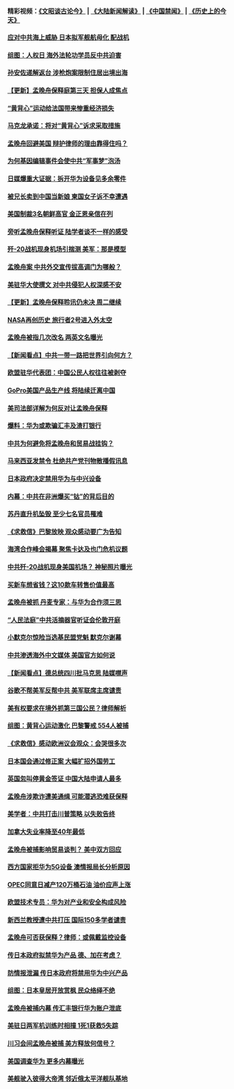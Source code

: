 #### 精彩视频：[《文昭谈古论今》](https://github.com/gfw-breaker/wenzhao/blob/master/README.md?t=12112131) | [《大陆新闻解读》](https://github.com/gfw-breaker/ntdtv-comedy/blob/master/README.md?t=12112131) | [《中国禁闻》](https://github.com/gfw-breaker/ntdtv-news/blob/master/README.md?t=12112131) | [《历史上的今天》](https://github.com/gfw-breaker/today-in-history/blob/master/README.md?t=12112131) 

#### [应对中共海上威胁 日本拟军舰航母化 配战机](../pages/nsc418/n10904429.md?t=12112131) 

#### [组图：人权日 海外法轮功学员反中共迫害](../pages/nsc418/n10903703.md?t=12112131) 

#### [孙安佐递解返台 涉枪炮案限制住居出境出海](../pages/nsc418/n10904508.md?t=12112131) 

#### [【更新】孟晚舟保释庭第三天 担保人成焦点](../pages/nsc418/n10904401.md?t=12112131) 

#### [“黄背心”运动给法国带来惨重经济损失](../pages/nsc418/n10904100.md?t=12112131) 

#### [马克龙承诺：将对“黄背心”诉求采取措施](../pages/nsc418/n10904057.md?t=12112131) 

#### [孟晚舟回避美国 辩护律师的理由靠得住吗？](../pages/nsc418/n10903337.md?t=12112131) 

#### [为何基因编辑事件会使中共“军事梦”泡汤](../pages/nsc418/n10901955.md?t=12112131) 

#### [日媒爆重大证据：拆开华为设备见多余零件](../pages/nsc418/n10903419.md?t=12112131) 

#### [被兄长卖到中国当新娘 柬国女子诉不幸遭遇](../pages/nsc418/n10903571.md?t=12112131) 

#### [美国制裁3名朝鲜高官 金正恩亲信在列](../pages/nsc418/n10903139.md?t=12112131) 

#### [旁听孟晚舟保释听证 陆学者谈不一样的感受](../pages/nsc418/n10903199.md?t=12112131) 

#### [歼-20战机现身机场引揣测 美军：那是模型](../pages/nsc418/n10903152.md?t=12112131) 

#### [孟晚舟案 中共外交宣传拔高调门为哪般？](../pages/nsc418/n10902536.md?t=12112131) 

#### [美驻华大使撰文 对中共侵犯人权深感不安](../pages/nsc418/n10902576.md?t=12112131) 

#### [【更新】孟晚舟保释聆讯仍未决 周二继续](../pages/nsc418/n10902280.md?t=12112131) 

#### [NASA再创历史 旅行者2号进入外太空](../pages/nsc418/n10902186.md?t=12112131) 

#### [孟晚舟被指几次改名 两英文名曝光](../pages/nsc418/n10902460.md?t=12112131) 

#### [【新闻看点】中共一带一路把世界引向何方？](../pages/nsc418/n10902174.md?t=12112131) 

#### [欧盟驻华代表团：中国公民人权往往被剥夺](../pages/nsc418/n10902220.md?t=12112131) 

#### [GoPro美国产品生产线 将陆续迁离中国](../pages/nsc418/n10902041.md?t=12112131) 

#### [美司法部详解为何反对让孟晚舟保释](../pages/nsc418/n10902113.md?t=12112131) 

#### [爆料：华为或欺骗汇丰及渣打银行](../pages/nsc418/n10902104.md?t=12112131) 

#### [中共为何避免将孟晚舟和贸易战挂钩？](../pages/nsc418/n10901942.md?t=12112131) 

#### [马来西亚发禁令 杜绝共产党刊物散播假讯息](../pages/nsc418/n10901784.md?t=12112131) 

#### [日本政府决定禁用华为与中兴设备](../pages/nsc418/n10901481.md?t=12112131) 

#### [内幕：中共在非洲爆买“钴”的背后目的](../pages/nsc418/n10898949.md?t=12112131) 

#### [苏丹直升机坠毁 至少七名官员罹难](../pages/nsc418/n10900117.md?t=12112131) 

#### [《求救信》巴黎放映 观众感动要广为告知](../pages/nsc418/n10900019.md?t=12112131) 

#### [海湾合作峰会揭幕 聚焦卡达及也门危机议题](../pages/nsc418/n10899688.md?t=12112131) 

#### [中共歼-20战机现身美国机场？ 神秘照片曝光](../pages/nsc418/n10899663.md?t=12112131) 

#### [买新车想省钱？这10款车转售价值最高](../pages/nsc418/n10898117.md?t=12112131) 

#### [孟晚舟被抓 丹麦专家：与华为合作须三思](../pages/nsc418/n10899564.md?t=12112131) 

#### [“人民法庭”中共活摘器官听证会伦敦开庭](../pages/nsc418/n10899563.md?t=12112131) 

#### [小默克尔惊险当选基民盟党魁 默克尔谢幕](../pages/nsc418/n10899491.md?t=12112131) 

#### [中共渗透海外中文媒体 美国官方如何说](../pages/nsc418/n10893253.md?t=12112131) 

#### [【新闻看点】德总统四川批马克思 陆媒噤声](../pages/nsc418/n10899297.md?t=12112131) 

#### [谷歌不帮美军反帮中共 美军联席主席谴责](../pages/nsc418/n10899167.md?t=12112131) 

#### [美有权要求在境外抓第三国公民？律师解析](../pages/nsc418/n10899107.md?t=12112131) 

#### [组图：黄背心运动激化 巴黎警戒 554人被捕](../pages/nsc418/n10899057.md?t=12112131) 

#### [《求救信》感动欧洲议会观众：会哭很多次](../pages/nsc418/n10897982.md?t=12112131) 

#### [日本国会通过修正案 大幅扩招外国劳工](../pages/nsc418/n10898708.md?t=12112131) 

#### [英国忽叫停黄金签证 中国大陆申请人最多](../pages/nsc418/n10898953.md?t=12112131) 

#### [孟晚舟涉欺诈遭美通缉 可能潜逃恐难获保释](../pages/nsc418/n10898102.md?t=12112131) 

#### [美学者：中共打击川普策略 以失败告终](../pages/nsc418/n10897887.md?t=12112131) 

#### [加拿大失业率降至40年最低](../pages/nsc418/n10898188.md?t=12112131) 

#### [孟晚舟被捕影响贸易谈判？ 美中双方回应](../pages/nsc418/n10897913.md?t=12112131) 

#### [西方国家拒华为5G设备 澳情报局长分析原因](../pages/nsc418/n10897478.md?t=12112131) 

#### [OPEC同意日减产120万桶石油 油价应声上涨](../pages/nsc418/n10897630.md?t=12112131) 

#### [欧盟技术专员：华为对产业和安全构成风险](../pages/nsc418/n10897566.md?t=12112131) 

#### [新西兰教授遭中共打压 国际150多学者谴责](../pages/nsc418/n10897483.md?t=12112131) 

#### [孟晚舟可否获保释？律师：或佩戴监控设备](../pages/nsc418/n10897512.md?t=12112131) 

#### [传日本政府拟禁华为产品 德、加在考虑？](../pages/nsc418/n10897161.md?t=12112131) 

#### [防情报泄漏 传日本政府将禁用华为中兴产品](../pages/nsc418/n10896431.md?t=12112131) 

#### [组图：日本皇居开放赏枫 民众络绎不绝](../pages/nsc418/n10896770.md?t=12112131) 

#### [孟晚舟被捕内幕  传汇丰银行华为账户泄底](../pages/nsc418/n10895828.md?t=12112131) 

#### [美驻日两军机训练时相撞 1死1获救5失踪](../pages/nsc418/n10895396.md?t=12112131) 

#### [川习会间孟晚舟被捕 美方释放何信号？](../pages/nsc418/n10895625.md?t=12112131) 

#### [美国调查华为 更多内幕曝光](../pages/nsc418/n10894972.md?t=12112131) 

#### [美舰驶入彼得大帝湾 邻近俄太平洋舰队基地](../pages/nsc418/n10895184.md?t=12112131) 

